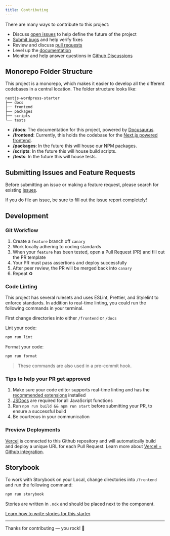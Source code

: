 ```yaml
---
title: Contributing
---
```


There are many ways to contribute to this project:

- Discuss [open issues](https://github.com/WebDevStudios/nextjs-wordpress-starter/blob/canary/issues) to help define the future of the project
- [Submit bugs](https://github.com/WebDevStudios/nextjs-wordpress-starter/blob/canary/issues) and help verify fixes
- Review and discuss [pull requests](https://github.com/WebDevStudios/nextjs-wordpress-starter/blob/canary/pulls)
- Level up the [documentation](https://webdevstudios.github.io/nextjs-wordpress-starter/docs/other/docusaurus)
- Monitor and help answer questions in [Github Discussions](https://github.com/WebDevStudios/nextjs-wordpress-starter/discussions)

## Monorepo Folder Structure

This project is a monorepo, which makes it easier to develop all the different codebases in a central location. The folder structure looks like:

```text
nextjs-wordpress-starter
├── docs
├── frontend
├── packages
├── scripts
└── tests
```

- **/docs**: The documentation for this project, powered by [Docusaurus](https://webdevstudios.github.io/nextjs-wordpress-starter/docs/other/docusaurus).
- **/frontend**: Currently, this holds the codebase for the [Next.js powered frontend](/docs/frontend/folder-structure).
- **/packages**: In the future this will house our NPM packages.
- **/scripts**: In the future this will house build scripts.
- **/tests**: In the future this will house tests.

## Submitting Issues and Feature Requests

Before submitting an issue or making a feature request, please search for existing [issues](https://github.com/WebDevStudios/nextjs-wordpress-starter/issues).

If you do file an issue, be sure to fill out the issue report completely!

## Development

### Git Workflow

1. Create a `feature` branch off `canary`
2. Work locally adhering to coding standards
3. When your `feature` has been tested, open a Pull Request (PR) and fill out the PR template
4. Your PR must pass assertions and deploy successfully
5. After peer review, the PR will be merged back into `canary`
6. Repeat ♻️

### Code Linting

This project has several rulesets and uses ESLint, Prettier, and Stylelint to enforce standards. In addition to real-time linting, you could run the following commands in your terminal.

First change directories into either `/frontend` or `/docs`

Lint your code:

```bash
npm run lint
```

Format your code:

```bash
npm run format
```

> These commands are also used in a pre-commit hook.

### Tips to help your PR get approved

1. Make sure your code editor supports real-time linting and has the [recommended extensions](https://webdevstudios.github.io/nextjs-wordpress-starter/docs/other/recommended-extensions) installed
2. [JSDocs](https://jsdoc.app/) are required for all JavaScript functions
3. Run `npm run build && npm run start` before submitting your PR, to ensure a successful build
4. Be courteous in your communication

### Preview Deployments

[Vercel](https://vercel.com/webdevstudios/nextjs-wordpress-starter) is connected to this Github repository and will automatically build and deploy a unique URL for each Pull Request. Learn more about [Vercel + Github integration](https://vercel.com/docs/git/vercel-for-github).

## Storybook

To work with Storybook on your Local, change directories into `/frontend` and run the following command:

```bash
npm run storybook
```

Stories are written in `.mdx` and should be placed next to the component.

[Learn how to write stories for this starter](https://webdevstudios.github.io/nextjs-wordpress-starter/docs/storybook/index).

---

Thanks for contributing — you rock! 🤘
